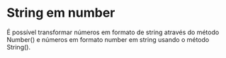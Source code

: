 # String em number

É possível transformar números em formato de string através do método Number() e números em formato number em string usando o método String().
